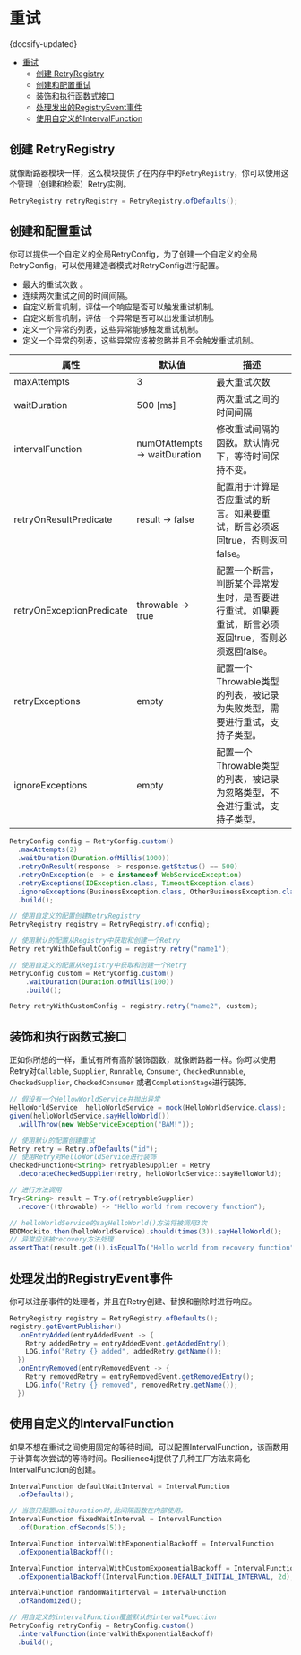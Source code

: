 # 重试
{docsify-updated}

- [重试](#重试)
	- [创建 RetryRegistry](#创建-retryregistry)
	- [创建和配置重试](#创建和配置重试)
	- [装饰和执行函数式接口](#装饰和执行函数式接口)
	- [处理发出的RegistryEvent事件](#处理发出的registryevent事件)
	- [使用自定义的IntervalFunction](#使用自定义的intervalfunction)


## 创建 RetryRegistry

就像断路器模块一样，这么模块提供了在内存中的`RetryRegistry`，你可以使用这个管理（创建和检索）Retry实例。

```java
RetryRegistry retryRegistry = RetryRegistry.ofDefaults();
```



## 创建和配置重试

你可以提供一个自定义的全局RetryConfig，为了创建一个自定义的全局RetryConfig，可以使用建造者模式对RetryConfig进行配置。

- 最大的重试次数 。
- 连续两次重试之间的时间间隔。
- 自定义断言机制，评估一个响应是否可以触发重试机制。
- 自定义断言机制，评估一个异常是否可以出发重试机制。
- 定义一个异常的列表，这些异常能够触发重试机制。
- 定义一个异常的列表，这些异常应该被忽略并且不会触发重试机制。

| 属性                      | 默认值                        | 描述                                                         |
| ------------------------- | ----------------------------- | ------------------------------------------------------------ |
| maxAttempts               | 3                             | 最大重试次数                                                 |
| waitDuration              | 500 [ms]                      | 两次重试之间的时间间隔                                       |
| intervalFunction          | numOfAttempts -> waitDuration | 修改重试间隔的函数。默认情况下，等待时间保持不变。           |
| retryOnResultPredicate    | result -> false               | 配置用于计算是否应重试的断言。如果要重试，断言必须返回true，否则返回false。 |
| retryOnExceptionPredicate | throwable -> true             | 配置一个断言，判断某个异常发生时，是否要进行重试。如果要重试，断言必须返回true，否则必须返回false。 |
| retryExceptions           | empty                         | 配置一个Throwable类型的列表，被记录为失败类型，需要进行重试，支持子类型。 |
| ignoreExceptions          | empty                         | 配置一个Throwable类型的列表，被记录为忽略类型，不会进行重试，支持子类型。 |

```java
RetryConfig config = RetryConfig.custom()
  .maxAttempts(2)
  .waitDuration(Duration.ofMillis(1000))
  .retryOnResult(response -> response.getStatus() == 500)
  .retryOnException(e -> e instanceof WebServiceException)
  .retryExceptions(IOException.class, TimeoutException.class)
  .ignoreExceptions(BusinessException.class, OtherBusinessException.class)
  .build();

// 使用自定义的配置创建RetryRegistry
RetryRegistry registry = RetryRegistry.of(config);

// 使用默认的配置从Registry中获取和创建一个Retry
Retry retryWithDefaultConfig = registry.retry("name1");

// 使用自定义的配置从Registry中获取和创建一个Retry
RetryConfig custom = RetryConfig.custom()
    .waitDuration(Duration.ofMillis(100))
    .build();

Retry retryWithCustomConfig = registry.retry("name2", custom);
```



## 装饰和执行函数式接口

正如你所想的一样，重试有所有高阶装饰函数，就像断路器一样。你可以使用Retry对`Callable`, `Supplier`, `Runnable`, `Consumer`, `CheckedRunnable`, `CheckedSupplier`, `CheckedConsumer` 或者`CompletionStage`进行装饰。

```java
// 假设有一个HellowWorldService并抛出异常
HelloWorldService  helloWorldService = mock(HelloWorldService.class);
given(helloWorldService.sayHelloWorld())
  .willThrow(new WebServiceException("BAM!"));

// 使用默认的配置创建重试
Retry retry = Retry.ofDefaults("id");
// 使用Retry对HelloWorldService进行装饰
CheckedFunction0<String> retryableSupplier = Retry
  .decorateCheckedSupplier(retry, helloWorldService::sayHelloWorld);

// 进行方法调用
Try<String> result = Try.of(retryableSupplier)
  .recover((throwable) -> "Hello world from recovery function");

// helloWorldService的sayHelloWorld()方法将被调用3次
BDDMockito.then(helloWorldService).should(times(3)).sayHelloWorld();
// 异常应该被recovery方法处理
assertThat(result.get()).isEqualTo("Hello world from recovery function");
```



## 处理发出的RegistryEvent事件

你可以注册事件的处理者，并且在Retry创建、替换和删除时进行响应。



```java
RetryRegistry registry = RetryRegistry.ofDefaults();
registry.getEventPublisher()
  .onEntryAdded(entryAddedEvent -> {
    Retry addedRetry = entryAddedEvent.getAddedEntry();
    LOG.info("Retry {} added", addedRetry.getName());
  })
  .onEntryRemoved(entryRemovedEvent -> {
    Retry removedRetry = entryRemovedEvent.getRemovedEntry();
    LOG.info("Retry {} removed", removedRetry.getName());
  })
```



## 使用自定义的IntervalFunction

如果不想在重试之间使用固定的等待时间，可以配置IntervalFunction，该函数用于计算每次尝试的等待时间。Resilience4j提供了几种工厂方法来简化IntervalFunction的创建。

```java
IntervalFunction defaultWaitInterval = IntervalFunction
  .ofDefaults();

// 当您只配置waitDuration时,此间隔函数在内部使用。
IntervalFunction fixedWaitInterval = IntervalFunction
  .of(Duration.ofSeconds(5));

IntervalFunction intervalWithExponentialBackoff = IntervalFunction
  .ofExponentialBackoff();

IntervalFunction intervalWithCustomExponentialBackoff = IntervalFunction
  .ofExponentialBackoff(IntervalFunction.DEFAULT_INITIAL_INTERVAL, 2d);

IntervalFunction randomWaitInterval = IntervalFunction
  .ofRandomized();

// 用自定义的intervalFunction覆盖默认的intervalFunction
RetryConfig retryConfig = RetryConfig.custom()
  .intervalFunction(intervalWithExponentialBackoff)
  .build();
```
